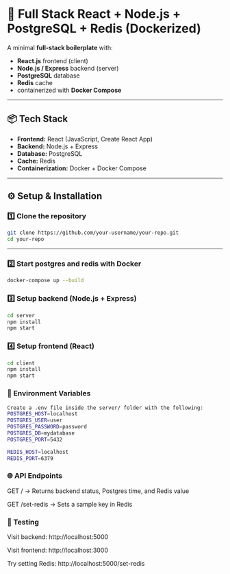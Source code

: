 # 🚀 Full Stack React + Node.js + PostgreSQL + Redis (Dockerized)

A minimal **full-stack boilerplate** with:

- **React.js** frontend (client)
- **Node.js / Express** backend (server)
- **PostgreSQL** database
- **Redis** cache
- containerized with **Docker Compose**

---

## 📦 Tech Stack

- **Frontend:** React (JavaScript, Create React App)
- **Backend:** Node.js + Express
- **Database:** PostgreSQL
- **Cache:** Redis
- **Containerization:** Docker + Docker Compose

---

## ⚙️ Setup & Installation

### 1️⃣ Clone the repository

```bash
git clone https://github.com/your-username/your-repo.git
cd your-repo
```

---

### 2️⃣ Start postgres and redis with Docker

```bash
docker-compose up --build
```

### 3️⃣ Setup backend (Node.js + Express)
```bash
cd server
npm install
npm start
```
### 4️⃣ Setup frontend (React)
``` bash
cd client
npm install
npm start
```

### 🔑 Environment Variables
```bash
Create a .env file inside the server/ folder with the following:
POSTGRES_HOST=localhost
POSTGRES_USER=user
POSTGRES_PASSWORD=password
POSTGRES_DB=mydatabase
POSTGRES_PORT=5432

REDIS_HOST=localhost
REDIS_PORT=6379
```

### 🌐 API Endpoints
GET / → Returns backend status, Postgres time, and Redis value

GET /set-redis → Sets a sample key in Redis

### 🧪 Testing
Visit backend: http://localhost:5000

Visit frontend: http://localhost:3000

Try setting Redis: http://localhost:5000/set-redis







